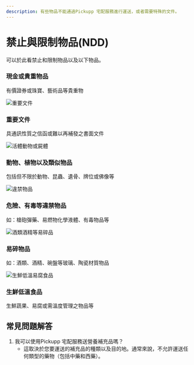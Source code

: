 ```yaml
---
description: 有些物品不能通過Pickupp 宅配服務進行運送，或者需要特殊的文件。
---
```


# 禁止與限制物品(NDD)

可以於此看禁止和限制物品以及以下物品。

### 現金或貴重物品

有價證券或珠寶、藝術品等貴重物

![重要文件](https://s3.ap-southeast-1.amazonaws.com/assets.pickupp.io/strapi/Contract_f23bba2798.png)

### 重要文件

具通訊性質之信函或難以再補發之書面文件

![活體動物或屍體](https://s3.ap-southeast-1.amazonaws.com/assets.pickupp.io/strapi/animal_30bd841f3d.webp)

### 動物、植物以及類似物品

包括但不限於動物、昆蟲、遺骨、牌位或佛像等

![違禁物品](https://s3.ap-southeast-1.amazonaws.com/assets.pickupp.io/strapi/poison_e00bd034e1.webp)

### 危險、有毒等違禁物品

如：槍砲彈藥、易燃物化學液體、有毒物品等

![酒類酒精等易碎品](https://s3.ap-southeast-1.amazonaws.com/assets.pickupp.io/strapi/fragile_158932e59d.webp)

### 易碎物品

如：酒類、酒精、碗盤等玻璃、陶瓷材質物品

![生鮮低溫易腐食品](https://s3.ap-southeast-1.amazonaws.com/assets.pickupp.io/strapi/1080x1080_36bbd23eb0.png)

### 生鮮低溫食品

生鮮蔬果、易腐或需溫度管理之物品等

## 常見問題解答

1. 我可以使用Pickupp 宅配服務送營養補充品嗎？&#x20;
   * 這取決於您要運送的補充品的種類以及目的地。通常來說，不允許運送任何類型的藥物（包括中藥和西藥）。
